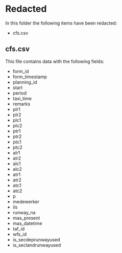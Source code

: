 # Redacted

In this folder the following items have been redacted:

* cfs.csv

## cfs.csv

This file contains data with the following fields:

* form_id
* form_timestamp
* planning_id
* start
* period
* taxi_time
* remarks
* plr1
* plr2
* plc1
* plc2
* ptr1
* ptr2
* ptc1
* ptc2
* alr1
* alr2
* alc1
* alc2
* atr1
* atr2
* atc1
* atc2
* p
* medewerker
* ils
* runway_na
* mas_present
* mas_datetime
* taf_id
* wfs_id
* is_secdeprunwayused
* is_seclandrunwayused
